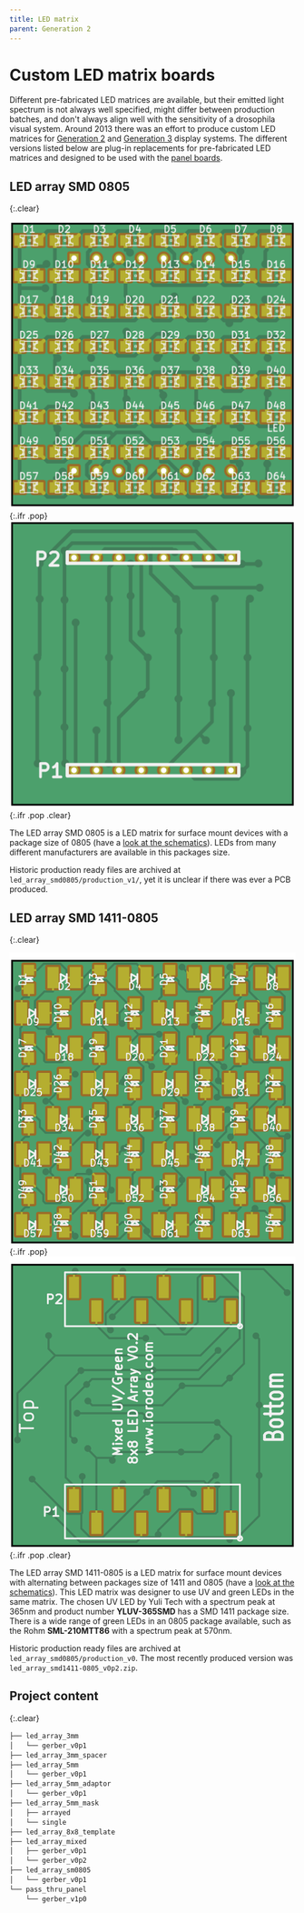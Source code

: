 ```yaml
---
title: LED matrix
parent: Generation 2
---
```


# Custom LED matrix boards

Different pre-fabricated LED matrices are available, but their emitted light spectrum is not always well specified, might differ between production batches, and don't always align well with the sensitivity of a drosophila visual system. Around 2013 there was an effort to produce custom LED matrices for [Generation 2]({{site.baseurl}}/Generation%202/Arenas/docs/g2_system.html) and [Generation 3]({{site.baseurl}}/Generation%203/) display systems. The different versions listed below are plug-in replacements for pre-fabricated LED matrices and designed to be used with the [panel boards]({{site.baseurl}}/Generation%202/Panels/docs/).

## LED array SMD 0805
{:.clear}

![LED array SMD 0805](assets/led_array_smd0805_front.png){:.ifr .pop}
![LED array SMD 0805](assets/led_array_smd0805_back.png){:.ifr .pop .clear}

The LED array SMD 0805 is a LED matrix for surface mount devices with a package size of 0805 (have a [look at the schematics](assets/led_array_smd0805_schematic.pdf)). LEDs from many different manufacturers are available in this packages size.

Historic production ready files are archived at `led_array_smd0805/production_v1/`, yet it is unclear if there was ever a PCB produced.

## LED array SMD 1411-0805
{:.clear}

![LED array SMD 1411-0805](assets/led_array_smd1411-0805_front.png){:.ifr .pop}
![LED array SMD 1411-0805](assets/led_array_smd1411-0805_back.png){:.ifr .pop .clear}

The LED array SMD 1411-0805 is a LED matrix for surface mount devices with alternating between packages size of 1411 and 0805 (have a [look at the schematics](assets/led_array_smd1411-0805_schematic.pdf)). This LED matrix was designer to use UV and green LEDs in the same matrix. The chosen UV LED by Yuli Tech with a spectrum peak at 365nm and product number __YLUV-365SMD__ has a SMD 1411 package size. There is a wide range of green LEDs in an 0805 package available, such as the Rohm __SML-210MTT86__ with a spectrum peak at 570nm.

Historic production ready files are archived at `led_array_smd0805/production_v0`. The most recently produced version was `led_array_smd1411-0805_v0p2.zip`.

## Project content
{:.clear}

```sh
├── led_array_3mm
│   └── gerber_v0p1
├── led_array_3mm_spacer
├── led_array_5mm
│   └── gerber_v0p1
├── led_array_5mm_adaptor
│   └── gerber_v0p1
├── led_array_5mm_mask
│   ├── arrayed
│   └── single
├── led_array_8x8_template
├── led_array_mixed
│   ├── gerber_v0p1
│   └── gerber_v0p2
├── led_array_sm0805
│   └── gerber_v0p1
└── pass_thru_panel
    └── gerber_v1p0
```
